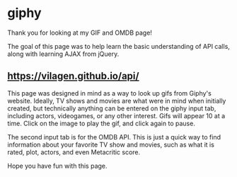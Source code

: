 # giphy

Thank you for looking at my GIF and OMDB page!

The goal of this page was to help learn the basic understanding of API calls, along with learning AJAX from jQuery.

## https://vilagen.github.io/api/

This page was designed in mind as a way to look up
gifs from Giphy's website. Ideally, TV shows and
movies are what were in mind when initially created, 
but technically anything can be entered on the giphy
input tab, including actors, videogames, or any other
interest. Gifs will appear 10 at a time. Click on the 
image to play the gif, and click again to pause.

The second input tab is for the OMDB API. This is just
a quick way to find information about your favorite TV
show and movies, such as what it is rated, plot, actors,
and even Metacritic score.

Hope you have fun with this page.
